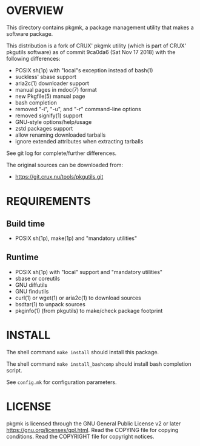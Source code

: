 OVERVIEW
========

This directory contains pkgmk, a package management utility that makes a
software package.

This distribution is a fork of CRUX' pkgmk utility (which is part of
CRUX' pkgutils software) as of commit 9ca0da6 (Sat Nov 17 2018) with the
following differences:
  * POSIX sh(1p) with "local"s exception instead of bash(1)
  * suckless' sbase support
  * aria2c(1) downloader support
  * manual pages in mdoc(7) format
  * new Pkgfile(5) manual page
  * bash completion
  * removed "-i", "-u", and "-r" command-line options
  * removed signify(1) support
  * GNU-style options/help/usage
  * zstd packages support
  * allow renaming downloaded tarballs
  * ignore extended attributes when extracting tarballs

See git log for complete/further differences.

The original sources can be downloaded from:
  * https://git.crux.nu/tools/pkgutils.git


REQUIREMENTS
============

Build time
----------
  * POSIX sh(1p), make(1p) and "mandatory utilities"

Runtime
-------
  * POSIX sh(1p) with "local" support and "mandatory utilities"
  * sbase or coreutils
  * GNU diffutils
  * GNU findutils
  * curl(1) or wget(1) or aria2c(1) to download sources
  * bsdtar(1) to unpack sources
  * pkginfo(1) (from pkgutils) to make/check package footprint


INSTALL
=======

The shell command `make install` should install this package.

The shell command `make install_bashcomp` should install bash completion
script.

See `config.mk` for configuration parameters.


LICENSE
=======

pkgmk is licensed through the GNU General Public License v2 or later
<https://gnu.org/licenses/gpl.html>.
Read the COPYING file for copying conditions.
Read the COPYRIGHT file for copyright notices.

